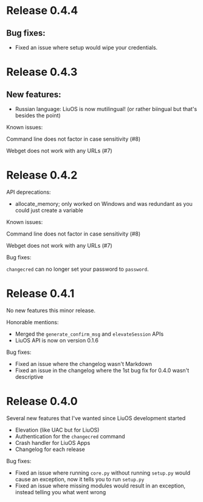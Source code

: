 # Release 0.4.4
## Bug fixes:

* Fixed an issue where setup would wipe your credentials.


# Release 0.4.3
## New features:
* Russian language: LiuOS is now mutilingual! (or rather biingual but that's besides the point)

Known issues: 

Command line does not factor in case sensitivity (#8)

Webget does not work with any URLs (#7) 


# Release 0.4.2
API deprecations:
* allocate_memory; only worked on Windows and was redundant as you could just create a variable

Known issues: 

Command line does not factor in case sensitivity (#8)

Webget does not work with any URLs (#7) 

Bug fixes:

`changecred` can no longer set your password to `password`.

# Release 0.4.1
No new features this minor release.

Honorable mentions:
* Merged the `generate_confirm_msg` and `elevateSession` APIs
* LiuOS API is now on version 0.1.6

Bug fixes:
* Fixed an issue where the changelog wasn't Markdown
* Fixed an issue in the changelog where the 1st bug fix for 0.4.0 wasn't descriptive

# Release 0.4.0
Several new features that I've wanted since LiuOS development started
* Elevation (like UAC but for LiuOS)
* Authentication for the `changecred` command
* Crash handler for LiuOS Apps
* Changelog for each release

Bug fixes:
* Fixed an issue where running `core.py` without running `setup.py` would cause an exception, now it tells you to run `setup.py`
* Fixed an issue where missing modules would result in an exception, instead telling you what went wrong
